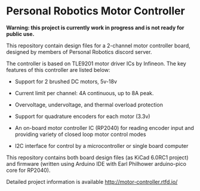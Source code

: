 # Personal Robotics Motor Controller

**Warning: this project is currently work in progress and is not ready for public use.**

This repository contain design files for a 2-channel motor
controller board, designed by members of Personal Robotics discord server.


The controller is based on TLE9201 motor driver ICs by Infineon. The  key
features of this controller are listed below:

* Support for 2 brushed DC motors, 5v-18v

* Current limit per channel: 4A continuous, up to 8A peak.

* Overvoltage, undervoltage, and thermal overload protection

* Support for quadrature encoders for each motor (3.3v)

* An on-board motor controller IC (RP2040) for reading encoder input and providing variety of closed loop motor control modes

* I2C interface for control by a microcontroller or single board computer

This repository contains both board design files (as KiCad 6.0RC1 project) and firmware (written using Arduino IDE with Earl Philhower arduino-pico core for RP2040).

Detailed project information is available http://motor-controller.rtfd.io/ 
